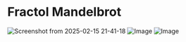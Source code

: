 
# Fractol Mandelbrot
![Screenshot from 2025-02-15 21-41-18](https://github.com/user-attachments/assets/f009971a-9b44-48bd-ba5f-b1a93aa848af) ![Image](https://github.com/user-attachments/assets/426ab074-ae79-4d92-8090-71612bf5acf3) ![Image](https://github.com/user-attachments/assets/bb225729-0d7f-47d6-99ae-308d07d6a4a0)
